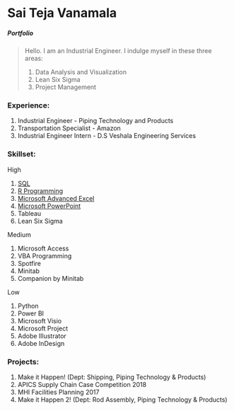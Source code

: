 # Sai Teja Vanamala
##### *Portfolio*
> Hello. I am an Industrial Engineer. I indulge myself in these three areas:
>
>1. Data Analysis and Visualization
>2. Lean Six Sigma
>3. Project Management

### Experience:
1. Industrial Engineer - Piping Technology and Products 
1. Transportation Specialist - Amazon 
1. Industrial Engineer Intern - D.S Veshala Engineering Services


### Skillset:
High
1.	[SQL](https://github.com/saitejavanamala/Portfolio/blob/master/SQL/KnowledgeLevel.md)
2.  [R Programming](https://github.com/saitejavanamala/Portfolio/blob/master/R/KnowledgeLevel.md)
3.	[Microsoft Advanced Excel](https://github.com/saitejavanamala/Portfolio/blob/master/Microsoft%20Advanced%20Excel/readme.md)
4.	[Microsoft PowerPoint](https://github.com/saitejavanamala/Portfolio/blob/master/PowerPoint/KnowledgeLevel.md)
5.  Tableau
6.	Lean Six Sigma

Medium

1. Microsoft Access 
2. VBA Programming
4.	Spotfire
2.	Minitab 
17. Companion by Minitab

Low
1.	Python
3.	Power BI
4.	Microsoft Visio
14.	Microsoft Project
15.	Adobe Illustrator
16.	Adobe InDesign

### Projects:

1. Make it Happen! (Dept: Shipping, Piping Technology & Products)
2. APICS Supply Chain Case Competition 2018
3. MHI Facilities Planning 2017
4. Make it Happen 2! (Dept: Rod Assembly, Piping Technology & Products)
